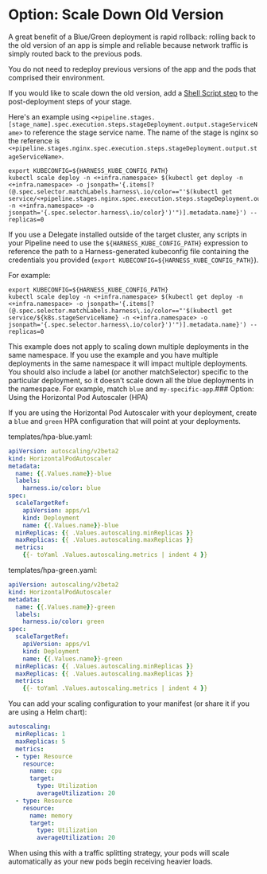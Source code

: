 # Option: Scale Down Old Version

A great benefit of a Blue/Green deployment is rapid rollback: rolling back to the old version of an app is simple and reliable because network traffic is simply routed back to the previous pods.

You do not need to redeploy previous versions of the app and the pods that comprised their environment.

If you would like to scale down the old version, add a [Shell Script step](../cd-general-steps/using-shell-scripts.md) to the post-deployment steps of your stage.

Here's an example using `<+pipeline.stages.[stage_name].spec.execution.steps.stageDeployment.output.stageServiceName>` to reference the stage service name. The name of the stage is nginx so the reference is `<+pipeline.stages.nginx.spec.execution.steps.stageDeployment.output.stageServiceName>`.


```
export KUBECONFIG=${HARNESS_KUBE_CONFIG_PATH}  
kubectl scale deploy -n <+infra.namespace> $(kubectl get deploy -n <+infra.namespace> -o jsonpath='{.items[?(@.spec.selector.matchLabels.harness\.io/color=="'$(kubectl get service/<+pipeline.stages.nginx.spec.execution.steps.stageDeployment.output.stageServiceName> -n <+infra.namespace> -o jsonpath='{.spec.selector.harness\.io/color}')'")].metadata.name}') --replicas=0
```

If you use a Delegate installed outside of the target cluster, any scripts in your Pipeline need to use the `${HARNESS_KUBE_CONFIG_PATH}` expression to reference the path to a Harness-generated kubeconfig file containing the credentials you provided (`export KUBECONFIG=${HARNESS_KUBE_CONFIG_PATH}`).

For example:


```
export KUBECONFIG=${HARNESS_KUBE_CONFIG_PATH}  
kubectl scale deploy -n <+infra.namespace> $(kubectl get deploy -n <+infra.namespace> -o jsonpath='{.items[?(@.spec.selector.matchLabels.harness\.io/color=="'$(kubectl get service/${k8s.stageServiceName} -n <+infra.namespace> -o jsonpath='{.spec.selector.harness\.io/color}')'")].metadata.name}') --replicas=0
```

This example does not apply to scaling down multiple deployments in the same namespace. If you use the example and you have multiple deployments in the same namespace it will impact multiple deployments. You should also include a label (or another matchSelector) specific to the particular deployment, so it doesn’t scale down all the blue deployments in the namespace. For example, match `blue` and `my-specific-app`.### Option: Using the Horizontal Pod Autoscaler (HPA)

If you are using the Horizontal Pod Autoscaler with your deployment, create a `blue` and `green` HPA configuration that will point at your deployments.

templates/hpa-blue.yaml:


```yaml
apiVersion: autoscaling/v2beta2  
kind: HorizontalPodAutoscaler  
metadata:  
  name: {{.Values.name}}-blue  
  labels:  
    harness.io/color: blue  
spec:  
  scaleTargetRef:  
    apiVersion: apps/v1  
    kind: Deployment  
    name: {{.Values.name}}-blue  
  minReplicas: {{ .Values.autoscaling.minReplicas }}  
  maxReplicas: {{ .Values.autoscaling.maxReplicas }}  
  metrics:  
    {{- toYaml .Values.autoscaling.metrics | indent 4 }}
```

templates/hpa-green.yaml:

```yaml
apiVersion: autoscaling/v2beta2  
kind: HorizontalPodAutoscaler  
metadata:  
  name: {{.Values.name}}-green  
  labels:  
    harness.io/color: green  
spec:  
  scaleTargetRef:  
    apiVersion: apps/v1  
    kind: Deployment  
    name: {{.Values.name}}-green  
  minReplicas: {{ .Values.autoscaling.minReplicas }}  
  maxReplicas: {{ .Values.autoscaling.maxReplicas }}  
  metrics:  
    {{- toYaml .Values.autoscaling.metrics | indent 4 }}
```

You can add your scaling configuration to your manifest (or share it if you are using a Helm chart):


```yaml
autoscaling:  
  minReplicas: 1  
  maxReplicas: 5  
  metrics:  
  - type: Resource  
    resource:  
      name: cpu  
      target:  
        type: Utilization  
        averageUtilization: 20  
  - type: Resource  
    resource:  
      name: memory  
      target:  
        type: Utilization  
        averageUtilization: 20
```
When using this with a traffic splitting strategy, your pods will scale automatically as your new pods begin receiving heavier loads.
